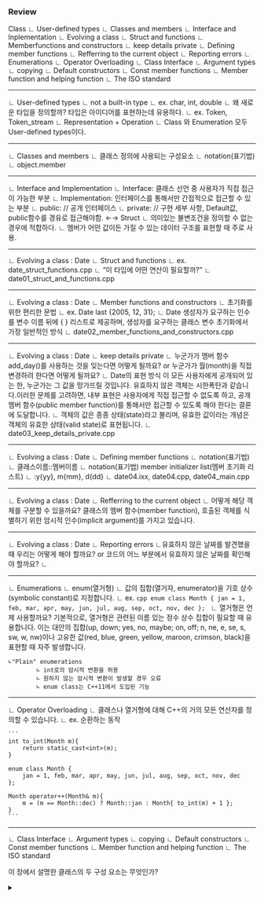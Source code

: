 ﻿### Review

Class
 ∟ User-defined types
 ∟ Classes and members
 ∟ Interface and Inplementation
 ∟ Evolving a class
	∟ Struct and functions
	∟ Memberfunctions and constructors
	∟ keep details private
	∟ Defining member functions
	∟ Refferring to the current object
	∟ Reporting errors
 ∟ Enumerations
 ∟ Operator Overloading
 ∟ Class Interface
	∟ Argument types
	∟ copying
	∟ Default constructors
	∟ Const member functions
	∟ Member function and helping function
	∟ The ISO standard

----------------------------------------------------------------------
 ∟ User-defined types
	∟ not a built-in type
				∟ ex. char, int, double
	∟ 왜 새로운 타입을 정의할까? 타입은 아이디어를 표현하는데 유용하다.
												∟ ex. Token, Token_stream
												∟ Representation + Operation
	∟ Class 와 Enumeration 모두 User-defined types이다. 

----------------------------------------------------------------------
 ∟ Classes and members
				∟ 클래스 정의에 사용되는 구성요소
				∟ notation(표기법)
					∟ object.member 

----------------------------------------------------------------------
 ∟ Interface and Implementation
	∟ Interface: 클래스 선언 중 사용자가 직접 접근이 가능한 부분 
	∟ Implementation: 인터페이스를 통해서만 간접적으로 접근할 수 있는 부분 
	∟ public: // 공개 인터페이스
	∟ private: // 구현 세부 사항, Default값, public함수를 경유로 접근해야함.
←→ Struct 
	∟ 의미있는 불변조건을 정의할 수 없는 경우에 적합하다.
	∟ 멤버가 어떤 값이든 가질 수 있는 데이터 구조를 표현할 때 주로 사용.


----------------------------------------------------------------------
 ∟ Evolving a class : Date 
	∟ Struct and functions
		∟ ex. date_struct_functions.cpp
		∟ “이 타입에 어떤 연산이 필요할까?”
		∟ date01_struct_and_functions.cpp

----------------------------------------------------------------------
 ∟ Evolving a class : Date 
	∟ Member functions and constructors
								∟ 초기화를 위한 편리한 문법 
									∟ ex. Date last {2005, 12, 31};
											∟ Date 생성자가 요구하는 인수를 변수 이름 뒤에 
											{ } 리스트로 제공하며, 생성자를 요구하는 클래스 
											변수 초기화에서 가장 일반적인 방식
		∟ date02_member_functions_and_constructors.cpp

----------------------------------------------------------------------

 ∟ Evolving a class : Date 
	∟ keep details private
		∟ 누군가가 멤버 함수 add_day()를 사용하는 것을 잊는다면 어떻게 될까요?
		or 누군가가 월(month)을 직접 변경하려 한다면 어떻게 될까요?
		∟ Date의 표현 방식 이 모든 사용자에게 공개되어 있는 한, 
		누군가는 그 값을 망가뜨릴 것입니다.
		유효하지 않은 객체는 시한폭탄과 같습니다.이러한 문제를 고려하면, 
		내부 표현은 사용자에게 직접 접근할 수 없도록 하고,
		공개 멤버 함수(public member function)를 통해서만 
		접근할 수 있도록 해야 한다는 결론에 도달합니다.
		∟ 객체의 값은 종종 상태(state)라고 불리며, 
		유효한 값이라는 개념은 객체의 유효한 상태(valid state)로 표현됩니다.
		∟ date03_keep_details_private.cpp

----------------------------------------------------------------------
 ∟ Evolving a class : Date 
	∟ Defining member functions
		∟ notation(표기법)
			∟ 클래스이름::멤버이름 
		∟ notation(표기법) member initializer list(멤버 초기화 리스트)
			∟ :y{yy}, m{mm}, d{dd}
		∟ date04.ixx, date04.cpp, date04_main.cpp

----------------------------------------------------------------------
 ∟ Evolving a class : Date 
	∟ Refferring to the current object
		∟ 어떻게 해당 객체를 구분할 수 있을까요?
		클래스의 멤버 함수(member function), 호출된 객체를 식별하기 위한 
		암시적 인수(implicit argument)를 가지고 있습니다.


----------------------------------------------------------------------
 ∟ Evolving a class : Date 
	∟ Reporting errors
	∟유효하지 않은 날짜를 발견했을 때 우리는 어떻게 해야 할까요?
	or 코드의 어느 부분에서 유효하지 않은 날짜를 확인해야 할까요?
	∟ 

----------------------------------------------------------------------
 ∟ Enumerations
	∟ enum(열거형)
	∟ 값의 집합(열거자, enumerator)을 기호 상수(symbolic constant)로 지정합니다.
	∟ ex. ```cpp
			enum class Month {
				jan = 1, feb, mar, apr, may, jun, jul, aug, sep, oct, nov, dec
			};
			```
	∟ 열거형은 언제 사용할까요?
	기본적으로, 열거형은 관련된 이름 있는 정수 상수 집합이 필요할 때 유용합니다. 
	이는 대안의 집합(up, down; yes, no, maybe; on, off; n, ne, e, se, s, sw, w, nw)이나 
	고유한 값(red, blue, green, yellow, maroon, crimson, black)을 표현할 때 자주 발생합니다.

	∟"Plain" enumerations
			∟ int로의 암시적 변환을 허용
			∟ 원하지 않는 암시적 변환이 발생할 경우 오류
			∟ enum class는 C++11에서 도입된 기능

----------------------------------------------------------------------
 ∟ Operator Overloading
	∟ 클래스나 열거형에 대해 C++의 거의 모든 연산자를 정의할 수 있습니다.
	∟ ex. 순환하는 동작
	
	```
	int to_int(Month m){
		return static_cast<int>(m);
	}

	enum class Month {
		jan = 1, feb, mar, apr, may, jun, jul, aug, sep, oct, nov, dec
	};

	Month operator++(Month& m){
		m = (m == Month::dec) ? Month::jan : Month{ to_int(m) + 1 };
	}
	```

----------------------------------------------------------------------
 ∟ Class Interface
	∟ Argument types
	∟ copying
	∟ Default constructors
	∟ Const member functions
	∟ Member function and helping function
	∟ The ISO standard






이 장에서 설명한 클래스의 두 구성 요소는 무엇인가?
<details><summary></summary>

<details>

클래스에서 인터페이스(interface)와 구현(implementation)의 차이는 무엇인가?
<details><summary></summary>

<details>

§8.4.1의 struct Date가 가진 한계와 문제점은 무엇인가?
<details><summary></summary>

<details>

Date 타입에 init_day() 함수 대신 생성자를 사용하는 이유는 무엇인가?
<details><summary></summary>

<details>

불변 조건(invariant)이란 무엇인가? 예를 들어 설명하시오.
<details><summary></summary>

<details>

함수는 언제 클래스 정의 내부에 작성해야 하며, 언제 외부에 정의해야 하는가? 그 이유는?
<details><summary></summary>

<details>

기본 생성자(default constructor)란 무엇이며, 언제 필요한가?
<details><summary></summary>

<details>

기본 멤버 초기값(default member initializer)이란 무엇인가?
<details><summary></summary>

<details>

프로그램에서 연산자 오버로딩(operator overloading)은 언제 사용해야 하는가? 
오버로딩하고 싶은 연산자 목록과 그 이유를 제시하시오. 
C++에서 정의할 수 있는 연산자는 무엇인가?
<details><summary></summary>

<details>

클래스의 공개 인터페이스는 가능한 한 작게 유지해야 하는 이유는 무엇인가?
<details><summary></summary>

<details>

멤버 함수에 const를 추가하면 어떤 효과가 있는가?
<details><summary></summary>

<details>

“보조 함수(helper function)”는 왜 클래스 정의 외부에 두는 것이 좋은가?
<details><summary></summary>

<details>

enum class와 “일반적인” enum의 차이는 무엇인가?
<details><summary></summary>

<details>

책이 대출될 때를 기록하는 Transaction이라는 구조체(struct)를 포함하시오. 
이 구조체는 Book, Patron, Date를 포함해야 한다.
<details><summary></summary>

<details>

대출된 책들을 기록하기 위한 Transaction 벡터를 생성하시오.
<details><summary></summary>

<details>

도서관에 책을 추가하는 함수, 이용자를 추가하는 함수, 책을 대출하는 함수를 작성하시오.
<details><summary></summary>

<details>

책을 대출할 때, 해당 이용자와 책이 도서관에 존재하는지 확인하시오. 
존재하지 않을 경우 오류를 보고하시오.
<details><summary></summary>

<details>

이용자가 요금을 미납했는지 확인하시오. 미납 시 오류를 보고하시오.
<details><summary></summary>

<details>

문제가 없을 경우 Transaction을 생성하고 Transaction 벡터에 추가하시오.
<details><summary></summary>

<details>

요금을 미납한 Patron의 이름을 포함하는 벡터를 반환하는 함수를 작성하시오.
<details><summary></summary>

<details>

